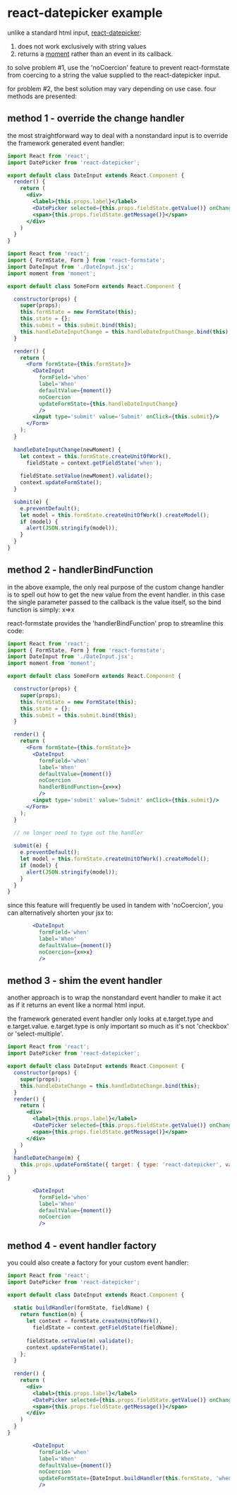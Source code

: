 # react-datepicker example

unlike a standard html input, [react-datepicker](https://github.com/Hacker0x01/react-datepicker):

1. does not work exclusively with string values
2. returns a [moment](http://momentjs.com/) rather than an event in its callback.

to solve problem #1, use the 'noCoercion' feature to prevent react-formstate from coercing to a string the value supplied to the react-datepicker input.

for problem #2, the best solution may vary depending on use case. four methods are presented:

## method 1 - override the change handler

the most straightforward way to deal with a nonstandard input is to override the framework generated event handler:

```jsx
import React from 'react';
import DatePicker from 'react-datepicker';

export default class DateInput extends React.Component {
  render() {
    return (
      <div>
        <label>{this.props.label}</label>
        <DatePicker selected={this.props.fieldState.getValue()} onChange={this.props.updateFormState}/>
        <span>{this.props.fieldState.getMessage()}</span>
      </div>
    )
  }
}
```

```jsx
import React from 'react';
import { FormState, Form } from 'react-formstate';
import DateInput from './DateInput.jsx';
import moment from 'moment';

export default class SomeForm extends React.Component {

  constructor(props) {
    super(props);
    this.formState = new FormState(this);
    this.state = {};
    this.submit = this.submit.bind(this);
    this.handleDateInputChange = this.handleDateInputChange.bind(this);
  }

  render() {
    return (
      <Form formState={this.formState}>
        <DateInput
          formField='when'
          label='When'
          defaultValue={moment()}
          noCoercion
          updateFormState={this.handleDateInputChange}
          />
        <input type='submit' value='Submit' onClick={this.submit}/>
      </Form>
    );
  }
  
  handleDateInputChange(newMoment) {
    let context = this.formState.createUnitOfWork(),
      fieldState = context.getFieldState('when');
    
    fieldState.setValue(newMoment).validate();
    context.updateFormState();
  }

  submit(e) {
    e.preventDefault();
    let model = this.formState.createUnitOfWork().createModel();
    if (model) {
      alert(JSON.stringify(model));
    }
  }
}
```

## method 2 - handlerBindFunction

in the above example, the only real purpose of the custom change handler is to spell out how to get the new value from the event handler. in this case the single parameter passed to the callback is the value itself, so the bind function is simply: x=>x

react-formstate provides the 'handlerBindFunction' prop to streamline this code:

```jsx
import React from 'react';
import { FormState, Form } from 'react-formstate';
import DateInput from './DateInput.jsx';
import moment from 'moment';

export default class SomeForm extends React.Component {

  constructor(props) {
    super(props);
    this.formState = new FormState(this);
    this.state = {};
    this.submit = this.submit.bind(this);
  }

  render() {
    return (
      <Form formState={this.formState}>
        <DateInput
          formField='when'
          label='When'
          defaultValue={moment()}
          noCoercion
          handlerBindFunction={x=>x}
          />
        <input type='submit' value='Submit' onClick={this.submit}/>
      </Form>
    );
  }
  
  // no longer need to type out the handler

  submit(e) {
    e.preventDefault();
    let model = this.formState.createUnitOfWork().createModel();
    if (model) {
      alert(JSON.stringify(model));
    }
  }
}
```

since this feature will frequently be used in tandem with 'noCoercion', you can alternatively shorten your jsx to:

```jsx
        <DateInput
          formField='when'
          label='When'
          defaultValue={moment()}
          noCoercion={x=>x}
          />
```

## method 3 - shim the event handler

another approach is to wrap the nonstandard event handler to make it act as if it returns an event like a normal html input.

the framework generated event handler only looks at e.target.type and e.target.value. e.target.type is only important so much as it's not 'checkbox' or 'select-multiple'.

```jsx
import React from 'react';
import DatePicker from 'react-datepicker';

export default class DateInput extends React.Component {
  constructor(props) {
    super(props);
    this.handleDateChange = this.handleDateChange.bind(this);
  }
  render() {
    return (
      <div>
        <label>{this.props.label}</label>
        <DatePicker selected={this.props.fieldState.getValue()} onChange={this.handleDateChange}/>
        <span>{this.props.fieldState.getMessage()}</span>
      </div>
    )
  }
  handleDateChange(m) {
    this.props.updateFormState({ target: { type: 'react-datepicker', value: m } });
  }
}
```

```jsx
        <DateInput
          formField='when'
          label='When'
          defaultValue={moment()}
          noCoercion
          />
```

## method 4 - event handler factory

you could also create a factory for your custom event handler:

```jsx
import React from 'react';
import DatePicker from 'react-datepicker';

export default class DateInput extends React.Component {
  
  static buildHandler(formState, fieldName) {
    return function(m) {
      let context = formState.createUnitOfWork(),
        fieldState = context.getFieldState(fieldName);
    
      fieldState.setValue(m).validate();
      context.updateFormState();
    };
  }
  
  render() {
    return (
      <div>
        <label>{this.props.label}</label>
        <DatePicker selected={this.props.fieldState.getValue()} onChange={this.props.updateFormState}/>
        <span>{this.props.fieldState.getMessage()}</span>
      </div>
    )
  }
}
```

```jsx
        <DateInput
          formField='when'
          label='When'
          defaultValue={moment()}
          noCoercion
          updateFormState={DateInput.buildHandler(this.formState, 'when')}
          />
```

